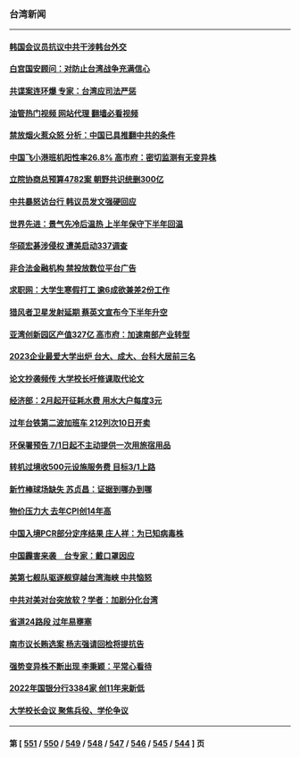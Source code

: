 ### 台湾新闻
---
#### [韩国会议员抗议中共干涉韩台外交](../../pages/ncid1349361/n13900978.md?01070845) 
#### [白宫国安顾问：对防止台湾战争充满信心](../../pages/ncid1349361/n13901059.md?01070845) 
#### [共谍案连环爆 专家：台湾应司法严惩](../../pages/ncid1349361/n13899943.md?01070845) 
#### [油管热门视频 网站代理 翻墙必看视频](http://138.2.39.72:81/youtube.html?epic-marker?01070845)
#### [禁放烟火惹众怒 分析：中国已具推翻中共的条件](../../pages/ncid1349361/n13900491.md?01070845) 
#### [中国飞小港班机阳性率26.8% 高市府：密切监测有无变异株](../../pages/ncid1349361/n13900895.md?01070845) 
#### [立院协商总预算4782案 朝野共识统删300亿](../../pages/ncid1349361/n13900882.md?01070845) 
#### [中共暴怒访台行 韩议员发文强硬回应](../../pages/ncid1349361/n13900871.md?01070845) 
#### [世界先进：景气先冷后温热 上半年保守下半年回温](../../pages/ncid1349361/n13900880.md?01070845) 
#### [华硕宏碁涉侵权 遭美启动337调查](../../pages/ncid1349361/n13900875.md?01070845) 
#### [非合法金融机构 禁投放数位平台广告](../../pages/ncid1349361/n13900869.md?01070845) 
#### [求职网：大学生寒假打工 逾6成欲兼差2份工作](../../pages/ncid1349361/n13900907.md?01070845) 
#### [猎风者卫星发射延期 蔡英文宣布今下半年升空](../../pages/ncid1349361/n13900908.md?01070845) 
#### [亚湾创新园区产值327亿 高市府：加速南部产业转型](../../pages/ncid1349361/n13900917.md?01070845) 
#### [2023企业最爱大学出炉 台大、成大、台科大居前三名](../../pages/ncid1349361/n13900920.md?01070845) 
#### [论文抄袭频传 大学校长吁修课取代论文](../../pages/ncid1349361/n13900915.md?01070845) 
#### [经济部：2月起开征耗水费 用水大户每度3元](../../pages/ncid1349361/n13900883.md?01070845) 
#### [过年台铁第二波加班车 212列次10日开卖](../../pages/ncid1349361/n13900889.md?01070845) 
#### [环保署预告 7/1日起不主动提供一次用旅宿用品](../../pages/ncid1349361/n13900894.md?01070845) 
#### [转机过境收500元设施服务费 目标3/1上路](../../pages/ncid1349361/n13900887.md?01070845) 
#### [新竹棒球场缺失 苏贞昌：证据到哪办到哪](../../pages/ncid1349361/n13900870.md?01070845) 
#### [物价压力大 去年CPI创14年高](../../pages/ncid1349361/n13900873.md?01070845) 
#### [中国入境PCR部分定序结果 庄人祥：为已知病毒株](../../pages/ncid1349361/n13900818.md?01070845) 
#### [中国霾害来袭　台专家：戴口罩因应](../../pages/ncid1349361/n13900800.md?01070845) 
#### [美第七舰队驱逐舰穿越台湾海峡 中共恼怒](../../pages/ncid1349361/n13900401.md?01070845) 
#### [中共对美对台突放软？学者：加剧分化台湾](../../pages/ncid1349361/n13900191.md?01070845) 
#### [省道24路段 过年易壅塞](../../pages/ncid1349361/n13900116.md?01070845) 
#### [南市议长贿选案 杨志强请回检将提抗告](../../pages/ncid1349361/n13900146.md?01070845) 
#### [强势变异株不断出现 李秉颖：平常心看待](../../pages/ncid1349361/n13900139.md?01070845) 
#### [2022年国银分行3384家 创11年来新低](../../pages/ncid1349361/n13900138.md?01070845) 
#### [大学校长会议 聚焦兵役、学伦争议](../../pages/ncid1349361/n13900111.md?01070845) 

---
#### 第 [ [551](./551.md?01070845) / [550](./550.md?01070845) / [549](./549.md?01070845) / [548](./548.md?01070845) / [547](./547.md?01070845) / [546](./546.md?01070845) / [545](./545.md?01070845) / [544](./544.md?01070845) ] 页
